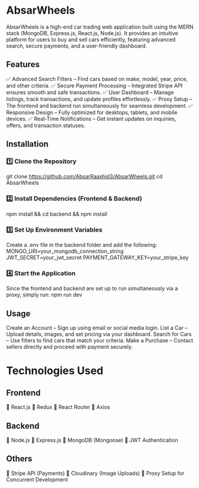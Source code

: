 # AbsarWheels
AbsarWheels is a high-end car trading web application built using the MERN stack (MongoDB, Express.js, React.js, Node.js). It provides an intuitive platform for users to buy and sell cars efficiently, featuring advanced search, secure payments, and a user-friendly dashboard.

## Features
✅ Advanced Search Filters – Find cars based on make, model, year, price, and other criteria.
✅ Secure Payment Processing – Integrated Stripe API ensures smooth and safe transactions.
✅ User Dashboard – Manage listings, track transactions, and update profiles effortlessly.
✅ Proxy Setup – The frontend and backend run simultaneously for seamless development.
✅ Responsive Design – Fully optimized for desktops, tablets, and mobile devices.
✅ Real-Time Notifications – Get instant updates on inquiries, offers, and transaction statuses.

## Installation
### 1️⃣ Clone the Repository
git clone https://github.com/AbsarRaashid3/AbsarWheels.git
cd AbsarWheels

### 2️⃣ Install Dependencies (Frontend & Backend)
npm install && cd backend && npm install

### 3️⃣ Set Up Environment Variables
Create a .env file in the backend folder and add the following:
MONGO_URI=your_mongodb_connection_string
JWT_SECRET=your_jwt_secret
PAYMENT_GATEWAY_KEY=your_stripe_key

### 4️⃣ Start the Application
Since the frontend and backend are set up to run simultaneously via a proxy, simply run:
npm run dev

## Usage
Create an Account – Sign up using email or social media login.
List a Car – Upload details, images, and set pricing via your dashboard.
Search for Cars – Use filters to find cars that match your criteria.
Make a Purchase – Contact sellers directly and proceed with payment securely.


# Technologies Used

## Frontend
🔹 React.js
🔹 Redux
🔹 React Router
🔹 Axios
## Backend
🔹 Node.js
🔹 Express.js
🔹 MongoDB (Mongoose)
🔹 JWT Authentication
## Others
🔹 Stripe API (Payments)
🔹 Cloudinary (Image Uploads)
🔹 Proxy Setup for Concurrent Development






